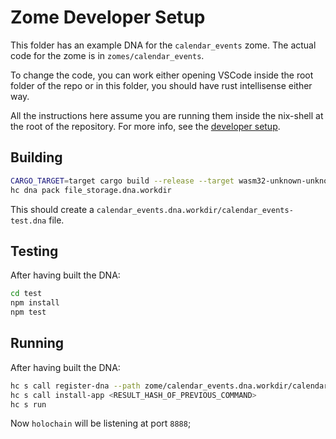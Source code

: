 # Zome Developer Setup

This folder has an example DNA for the `calendar_events` zome. The actual code for the zome is in `zomes/calendar_events`.

To change the code, you can work either opening VSCode inside the root folder of the repo or in this folder, you should have rust intellisense either way.

All the instructions here assume you are running them inside the nix-shell at the root of the repository. For more info, see the [developer setup](/dev-setup.md).

## Building

```bash
CARGO_TARGET=target cargo build --release --target wasm32-unknown-unknown
hc dna pack file_storage.dna.workdir
```

This should create a `calendar_events.dna.workdir/calendar_events-test.dna` file.

## Testing

After having built the DNA:

```bash
cd test
npm install
npm test
```

## Running

After having built the DNA:

```bash
hc s call register-dna --path zome/calendar_events.dna.workdir/calendar_events-test.dna
hc s call install-app <RESULT_HASH_OF_PREVIOUS_COMMAND>
hc s run
```

Now `holochain` will be listening at port `8888`;
